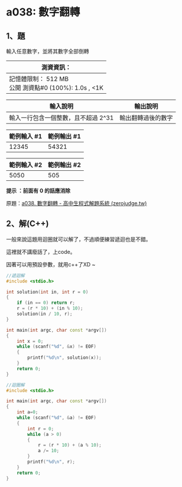 # a038: 數字翻轉

## 1、題
輸入任意數字，並將其數字全部倒轉



| 測資資訊：                                               |
| -------------------------------------------------------- |
| 記憶體限制： 512 MB<br/>公開 測資點#0 (100%): 1.0s , <1K |



| 輸入說明                            | 輸出說明           |
| ----------------------------------- | ------------------ |
| 輸入一行包含一個整數，且不超過 2^31 | 輸出翻轉過後的數字 |



| 範例輸入 #1 | 範例輸出 #1 |
| ----------- | ----------- |
| 12345       | 54321       |

| 範例輸入 #2 | 範例輸出 #2 |
| ----------- | ----------- |
| 5050      | 505       |

**提示 ：前面有 0 的話應消除**

原題：[a038. 數字翻轉 - 高中生程式解題系統 (zerojudge.tw)](https://zerojudge.tw/ShowProblem?problemid=a038)



## 2、解(C++)

一般來說這題用迴圈就可以解了，不過順便練習遞迴也是不錯。

這裡就不講廢話了，上code。

因著可以用預設參數，就用c++了XD ~

```c++
//遞迴解
#include <stdio.h>

int solution(int in, int r = 0)
{
    if (in == 0) return r;
    r = (r * 10) + (in % 10);
    solution(in / 10, r);
}

int main(int argc, char const *argv[])
{
    int x = 0;
    while (scanf("%d", &x) != EOF)
    {
        printf("%d\n", solution(x));
    }
    return 0;
}
```



```c++
//迴圈解
#include <stdio.h>

int main(int argc, char const *argv[])
{
    int a=0;
    while (scanf("%d", &a) != EOF)
    {
        int r = 0;
        while (a > 0)
        {
            r = (r * 10) + (a % 10);
            a /= 10;
        }
        printf("%d\n", r);
    }
    return 0;
}
```

